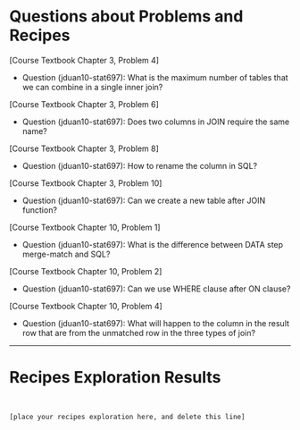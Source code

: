 
# Questions about Problems and Recipes


[Course Textbook Chapter 3, Problem 4] 
- Question (jduan10-stat697): What is the maximum number of tables that we can combine in a single inner join?



[Course Textbook Chapter 3, Problem 6] 
- Question (jduan10-stat697): Does two columns in JOIN require the same name?



[Course Textbook Chapter 3, Problem 8] 
- Question (jduan10-stat697): How to rename the column in SQL?



[Course Textbook Chapter 3, Problem 10] 
- Question (jduan10-stat697): Can we create a new table after JOIN function?



[Course Textbook Chapter 10, Problem 1] 
- Question (jduan10-stat697): What is the difference between DATA step merge-match and SQL?



[Course Textbook Chapter 10, Problem 2] 
- Question (jduan10-stat697): Can we use WHERE clause after ON clause?



[Course Textbook Chapter 10, Problem 4] 
- Question (jduan10-stat697): What will happen to the column in the result row that are from the unmatched row in the three types of join?




***



# Recipes Exploration Results



```


[place your recipes exploration here, and delete this line]



```
